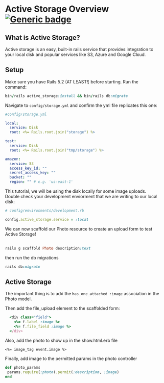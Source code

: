 # Active Storage Overview [![Generic badge](https://img.shields.io/badge/EASY-YES-FF00FF.svg)](https://shields.io/)


## What is Active Storage?
Active storage is an easy, built-in rails service that provides integration to your local disk and popular services like S3, Azure and Google Cloud.

## Setup 
Make sure you have Rails 5.2 (AT LEAST!) before starting. Run the command: <br>
```ruby
bin/rails active_storage:install && bin/rails db:migrate
```
Navigate to ```config/storage.yml``` and confirm the yml file replicates this one:

```yml
#config/storage.yml

local:
  service: Disk
  root: <%= Rails.root.join("storage") %>

test:
  service: Disk
  root: <%= Rails.root.join("tmp/storage") %>

amazon:
  service: S3
  access_key_id: ""
  secret_access_key: ""
  bucket: ""
  region: "" # e.g. 'us-east-1'
```
This tutorial, we will be using the disk locally for some image uploads. Double check your development enviorment that we are writing to our local disk:

```ruby
# config/environments/development.rb

config.active_storage.service = :local
```

We can now scaffold our Photo resource to create an upload form to test Active Storage!
<br><br>

```ruby
rails g scaffold Photo description:text 
```
then run the db migrations 
```ruby
rails db:migrate
```
## Active Storage 

The important thing is to add the ```has_one_attached :image``` association in the Photo model. 

Then add the file_upload element to the scaffolded form:
```ruby
  <div class="field">
    <%= f.label :image %>
    <%= f.file_field :image %>
  </div>
  ```
  
 
 Also, add the photo to show up in the show.html.erb file
 ```
 <%= image_tag event.image %>
 ```
 
 Finally, add image to the permitted params in the photo controller
 ```ruby
 def photo_params
  params.require(:photo).permit(:description, :image)
 end
   ```
